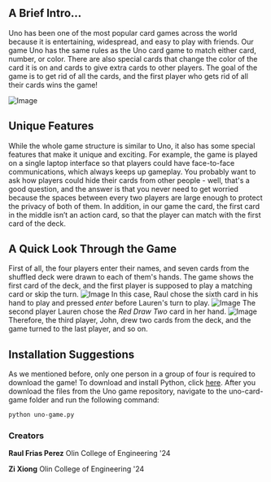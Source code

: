 ## A Brief Intro...
Uno has been one of the most popular card games across the world because it is entertaining, widespread, and easy to play with friends. Our game Uno has the same rules as the Uno card game to match either card, number, or color. There are also special cards that change the color of the card it is on and cards to give extra cards to other players. The goal of the game is to get rid of all the cards, and the first player who gets rid of all their cards wins the game!



![Image](<img src="/">)


## Unique Features
While the whole game structure is similar to Uno, it also has some special features that make it unique and exciting. For example, the game is played on a single laptop interface so that players could have face-to-face communications, which always keeps up gameplay. You probably want to ask how players could hide their cards from other people - well, that's a good question, and the answer is that you never need to get worried because the spaces between every two players are large enough to protect the privacy of both of them. In addition, in our game the card, the first card in the middle isn’t an action card, so that the player can match with the first card of the deck. 

## A Quick Look Through the Game
First of all, the four players enter their names, and seven cards from the shuffled deck were drawn to each of them's hands. The game shows the first card of the deck, and the first player is supposed to play a matching card or skip the turn. 
![Image](<img src="/">)
In this case, Raul chose the sixth card in his hand to play and pressed _enter_ before Lauren's turn to play. 
![Image](<img src="/">)
The second player Lauren chose the _Red Draw Two_ card in her hand.
![Image](<img src="/">)
Therefore, the third player, John, drew two cards from the deck, and the game turned to the last player, and so on.


## Installation Suggestions
As we mentioned before, only one person in a group of four is required to download the game! To download and install Python, click [here](https://www.python.org/). After you download the files from the Uno game repository, navigate to the uno-card-game folder and run the following command:
```markdown
python uno-game.py
```
### Creators
**Raul Frias Perez**
Olin College of Engineering '24

**Zi Xiong**
Olin College of Engineering '24
